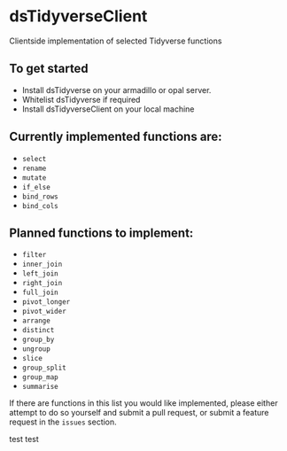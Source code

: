 # dsTidyverseClient
Clientside implementation of selected Tidyverse functions

## To get started
- Install dsTidyverse on your armadillo or opal server.
- Whitelist dsTidyverse if required
- Install dsTidyverseClient on your local machine

## Currently implemented functions are:
- `select`
- `rename`
- `mutate`
- `if_else`
- `bind_rows`
- `bind_cols`

## Planned functions to implement:
- `filter`
- `inner_join`
- `left_join` 
- `right_join` 
- `full_join`
- `pivot_longer`
- `pivot_wider`
- `arrange`
- `distinct`
- `group_by` 
- `ungroup`
- `slice`
- `group_split`
- `group_map`
- `summarise`

If there are functions in this list you would like implemented, please either attempt to do so yourself and submit a pull request, or submit a feature request in the `issues` section.

test test
